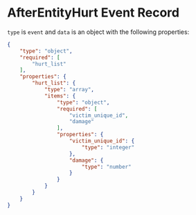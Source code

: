 # AfterEntityHurt Event Record

`type` is `event` and `data` is an object with the following properties:

```json
{
    "type": "object",
    "required": [
        "hurt_list"
    ],
    "properties": {
        "hurt_list": {
            "type": "array",
            "items": {
                "type": "object",
                "required": [
                    "victim_unique_id",
                    "damage"
                ],
                "properties": {
                    "victim_unique_id": {
                        "type": "integer"
                    },
                    "damage": {
                        "type": "number"
                    }
                }
            }
        }
    }
}
```